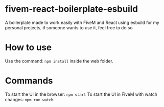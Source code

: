 # fivem-react-boilerplate-esbuild
A boilerplate made to work easily with FiveM and React using esbuild for my personal projects, if someone wants to use it, feel free to do so

# How to use
Use the command: `npm install` inside the web folder.

# Commands
To start the UI in the browser: `npm start`
To start the UI in FiveM with watch changes: `npm run watch`

